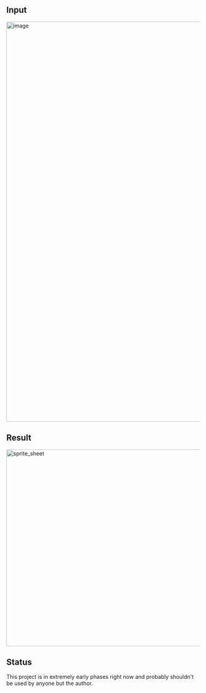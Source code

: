 ## Input

<img width="1920" height="1043" alt="image" src="https://github.com/user-attachments/assets/fe4573d4-8175-4669-9355-55ecd569051b" />

## Result

<img width="770" height="513" alt="sprite_sheet" src="https://github.com/user-attachments/assets/b8b16d14-5c31-463e-aed1-30d07d68adc9" />

## Status

This project is in extremely early phases right now and probably shouldn't be used by anyone but the author.
